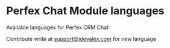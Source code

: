 # Perfex Chat Module languages
Available languages for Perfex CRM Chat

Contribute write at support@idevalex.com for new language
